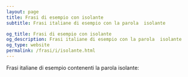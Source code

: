 ```yaml
---
layout: page
title: Frasi di esempio con isolante 
subtitle: Frasi italiane di esempio con la parola  isolante

og_title: Frasi di esempio con isolante 
og_description: Frasi italiane di esempio con la parola  isolante
og_type: website
permalink: /frasi/i/isolante.html
---
```


Frasi italiane di esempio contenenti la parola isolante:



